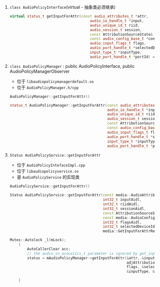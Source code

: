 1. `class AudioPolicyInterface`(virtual - 抽象类必须继承) 

    ```c++
    virtual status_t getInputForAttr(const audio_attributes_t *attr,
                                         audio_io_handle_t *input,
                                         audio_unique_id_t riid,
                                         audio_session_t session,
                                         const AttributionSourceState&  attributionSouce,
                                         const audio_config_base_t *config,
                                         audio_input_flags_t flags,
                                         audio_port_handle_t *selectedDeviceId,
                                         input_type_t *inputType,
                                         audio_port_handle_t *portId) = 0;
    ```


2. `class AudioPolicyManager` : public AudioPolicyInterface, public AudioPolicyManagerObserver
   + 位于 `libaudiopolicymanagerdefault.so`
   + 位于 `AudioPolicyManager.h/cpp`

    ```c++
    AudioPolicyManager::getInputForAttr()
    ```

    ```c++
    status_t AudioPolicyManager::getInputForAttr(const audio_attributes_t *attr,
                                                 audio_io_handle_t *input,
                                                 audio_unique_id_t riid,
                                                 audio_session_t session,
                                                 const AttributionSourceState&  attributionSource,
                                                 const audio_config_base_t *config,
                                                 audio_input_flags_t flags,
                                                 audio_port_handle_t *selectedDeviceId,
                                                 input_type_t *inputType,
                                                 audio_port_handle_t *portId)
    ```

3. `Status AudioPolicyService::getInputForAttr`
    + 位于 `AudioPolicyIntefaceImpl.cpp`
    + 位于 `libaudiopolicyservice.so`
    + 是 `AudioPolicyService` 的实现类

    ```c++
    AudioPolicyService::getInputForAttr()
    ```

    ```c++
    Status AudioPolicyService::getInputForAttr(const media::AudioAttributesInternal&    attrAidl,
                                               int32_t inputAidl,
                                               int32_t riidAidl,
                                               int32_t sessionAidl,
                                               const AttributionSourceState&    attributionSource,
                                               const media::AudioConfigBase&    configAidl,
                                               int32_t flagsAidl,
                                               int32_t selectedDeviceIdAidl,
                                               media::GetInputForAttrResponse*  _aidl_return)
    ```

    ```c++
    Mutex::Autolock _l(mLock);
        {
            AutoCallerClear acc;
            // the audio_in_acoustics_t parameter is ignored by get_input()
            status = mAudioPolicyManager->getInputForAttr(&attr, &input, riid, session,
                                                          adjAttributionSource, &config,
                                                          flags, &selectedDeviceId,
                                                          &inputType, &portId);

        }
    ```